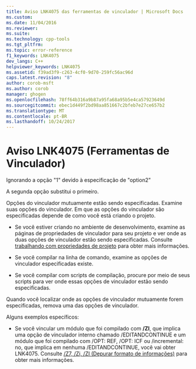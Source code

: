 ```yaml
---
title: Aviso LNK4075 das ferramentas de vinculador | Microsoft Docs
ms.custom: 
ms.date: 11/04/2016
ms.reviewer: 
ms.suite: 
ms.technology: cpp-tools
ms.tgt_pltfrm: 
ms.topic: error-reference
f1_keywords: LNK4075
dev_langs: C++
helpviewer_keywords: LNK4075
ms.assetid: f39ad3f9-c263-4cf0-9d70-259fc56ac96d
caps.latest.revision: "8"
author: corob-msft
ms.author: corob
manager: ghogen
ms.openlocfilehash: 78ff64b316a9b87a95fa68a95b5e4ca57923649d
ms.sourcegitcommit: ebec1d449f2bd98aa851667c2bfeb7e27ce657b2
ms.translationtype: MT
ms.contentlocale: pt-BR
ms.lasthandoff: 10/24/2017
---
```

# <a name="linker-tools-warning-lnk4075"></a>Aviso LNK4075 (Ferramentas de Vinculador)
Ignorando a opção "1" devido à especificação de "option2"  
  
 A segunda opção substitui o primeiro.  
  
 Opções do vinculador mutuamente estão sendo especificadas.  Examine suas opções do vinculador.  Em que as opções do vinculador são especificadas depende de como você está criando o projeto.  
  
-   Se você estiver criando no ambiente de desenvolvimento, examine as páginas de propriedades de vinculador para seu projeto e ver onde as duas opções de vinculador estão sendo especificadas.  Consulte [trabalhando com propriedades de projeto](../../ide/working-with-project-properties.md) para obter mais informações.  
  
-   Se você compilar na linha de comando, examine as opções de vinculador especificadas existe.  
  
-   Se você compilar com scripts de compilação, procure por meio de seus scripts para ver onde essas opções de vinculador estão sendo especificadas.  
  
 Quando você localizar onde as opções de vinculador mutuamente forem especificadas, remova uma das opções de vinculador.  
  
 Alguns exemplos específicos:  
  
-   Se você vincular um módulo que foi compilado com **/ZI**, que implica uma opção de vinculador interno chamado /EDITANDCONTINUE e um módulo que foi compilado com /OPT: REF, /OPT: ICF ou /incremental: no, que implica em nenhuma /EDITANDCONTINUE, você vai obter LNK4075.  Consulte [/Z7, /Zi, /ZI (Depurar formato de informações)](../../build/reference/z7-zi-zi-debug-information-format.md) para obter mais informações.